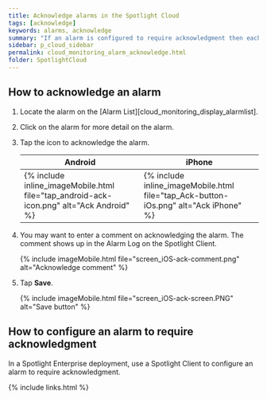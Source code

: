 ```yaml
---
title: Acknowledge alarms in the Spotlight Cloud
tags: [acknowledge]
keywords: alarms, acknowledge
summary: "If an alarm is configured to require acknowledgment then each raised instance of the alarm remains present in Spotlight until it is acknowledged."
sidebar: p_cloud_sidebar
permalink: cloud_monitoring_alarm_acknowledge.html
folder: SpotlightCloud
---
```


## How to acknowledge an alarm

1. Locate the alarm on the [Alarm List][cloud_monitoring_display_alarmlist].
1. Click on the alarm for more detail on the alarm.
1. Tap the icon to acknowledge the alarm.

   Android | iPhone
   --------|-------
   {% include inline_imageMobile.html file="tap_android-ack-icon.png" alt="Ack Android" %} | {% include inline_imageMobile.html file="tap_Ack-button-iOs.png" alt="Ack iPhone" %}

1. You may want to enter a comment on acknowledging the alarm. The comment shows up in the Alarm Log on the Spotlight Client.

   {% include imageMobile.html file="screen_iOS-ack-comment.png" alt="Acknowledge comment" %}

1. Tap **Save**.

   {% include imageMobile.html file="screen_iOS-ack-screen.PNG" alt="Save button" %}


## How to configure an alarm to require acknowledgment

In a Spotlight Enterprise deployment, use a Spotlight Client to configure an alarm to require acknowledgment.

{% include links.html %}
